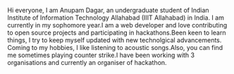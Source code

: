 Hi everyone, I am Anupam Dagar, an undergraduate student of Indian Institute of Information Technology Allahabad (IIIT Allahabad) in India.
I am currently in my sophomore year.I am a web developer and love contributing to open source projects and participating in hackathons.Been keen to learn things, I try to keep myself updated with new technolgical advancements.
Coming to my hobbies, I like listening to acoustic songs.Also, you can find me sometimes playing counter strike.I have been working with 3 organisations and currently an organiser of hackathon.
